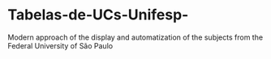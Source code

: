 # Tabelas-de-UCs-Unifesp-
Modern approach of the display and automatization of the subjects from the Federal University of São Paulo 
